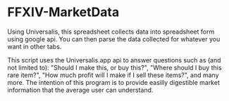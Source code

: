 # FFXIV-MarketData
Using Universalis, this spreadsheet collects data into spreadsheet form using google api. You can then parse the data collected for whatever you want in other tabs.


This script uses the Universalis.app api to answer questions such as (and not limited to):
"Should I make this, or buy this?",
"Where should I buy this rare item?",
"How much profit will I make if I sell these items?",
and many more.
The intention of this program is to provide easilly digestible market information that the average user can understand.